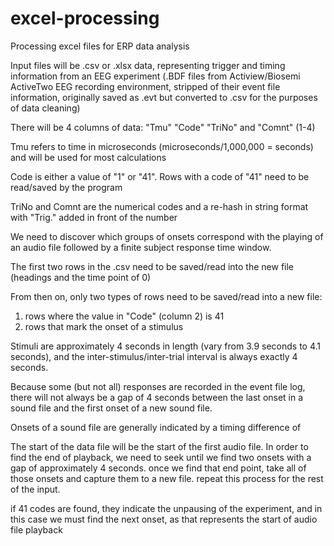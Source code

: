 # excel-processing
Processing excel files for ERP data analysis

Input files will be .csv or .xlsx data, representing trigger and timing information from an EEG experiment (.BDF files from Actiview/Biosemi ActiveTwo EEG recording environment, stripped of their event file information, originally saved as .evt but converted to .csv for the purposes of data cleaning)

There will be 4 columns of data: "Tmu" "Code" "TriNo" and "Comnt" (1-4)

Tmu refers to time in microseconds (microseconds/1,000,000 = seconds) and will be used for most calculations

Code is either a value of "1" or "41". Rows with a code of "41" need to be read/saved by the program

TriNo and Comnt are the numerical codes and a re-hash in string format with "Trig." added in front of the number

We need to discover which groups of onsets correspond with the playing of an audio file followed by a finite subject response time window.

The first two rows in the .csv need to be saved/read into the new file (headings and the time point of 0)

From then on, only two types of rows need to be saved/read into a new file:

1) rows where the value in "Code" (column 2) is 41
2) rows that mark the onset of a stimulus

Stimuli are approximately 4 seconds in length (vary from 3.9 seconds to 4.1 seconds), and the inter-stimulus/inter-trial interval is always exactly 4 seconds. 

Because some (but not all) responses are recorded in the event file log, there will not always be a gap of 4 seconds between the last onset in a sound file and the first onset of a new sound file.

Onsets of a sound file are generally indicated by a timing difference of 

The start of the data file will be the start of the first audio file.  In order to find the end of playback, we need to seek until we find two onsets with a gap of approximately 4 seconds.  once we find that end point, take all of those onsets and capture them to a new file.  repeat this process for the rest of the input.

if 41 codes are found, they indicate the unpausing of the experiment, and in this case we must find the next onset, as that represents the start of audio file playback
